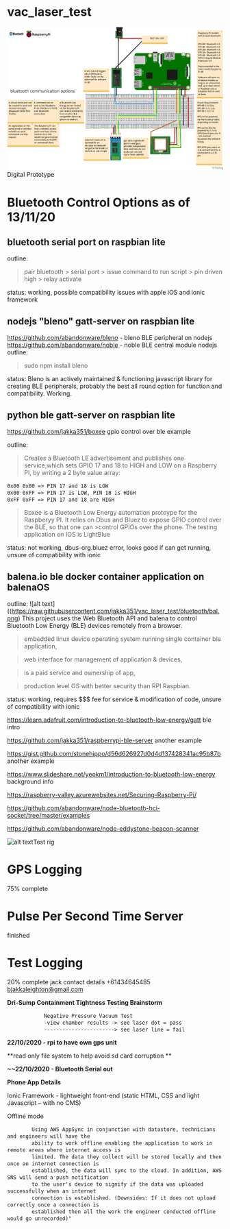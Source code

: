 # vac_laser_test

![alt text](https://github.com/jakka351/vac_laser_test/blob/master/_updatebluetoothrasp.png?raw=true)Digital Prototype

# Bluetooth Control Options as of 13/11/20
## bluetooth serial port on raspbian lite

outline:

>pair bluetooth > serial port > issue command to run script > pin driven high > relay activate 

status: working, possible compatibility issues with apple iOS and ionic framework


## nodejs "bleno" gatt-server on raspbian lite

https://github.com/abandonware/bleno - bleno BLE peripheral on nodejs
https://github.com/abandonware/noble - noble BLE central module nodejs
outline:

>sudo npm install bleno

status: Bleno is an actively maintained & functioning javascript library for creating BLE peripherals, probably the best all round option for function and compatibility. Working.


## python ble gatt-server on raspbian lite

https://github.com/jakka351/boxee gpio control over ble example

outline:

>Creates a Bluetooth LE advertisement and publishes one service,which sets GPIO 17 and 18 to HIGH and LOW on a Raspberry PI, by writing a 2 byte value array:

    0x00 0x00 => PIN 17 and 18 is LOW
    0x00 0xFF => PIN 17 is LOW, PIN 18 is HIGH
    0xFF 0xFF => PIN 17 and 18 are HIGH

>Boxee is a Bluetooth Low Energy automation protoype for the Raspberyy PI. It relies on Dbus and Bluez to expose GPIO control over the BLE, so that one can >control GPIOs over the phone. The testing application on IOS is LightBlue

status: not working, dbus-org.bluez error, looks good if can get running, unsure of compatibility with ionic


## balena.io ble docker container application on balenaOS

outline:
![alt text]((https://raw.githubusercontent.com/jakka351/vac_laser_test/bluetooth/bal.png)
This project uses the Web Bluetooth API and balena to control Bluetooth Low Energy (BLE) devices remotely from a browser.

>embedded linux device operating system running single container ble application, 

>web interface for management of application & devices, 

>is a paid service and ownership of app, 

>production level OS with better security than RPI Raspbian.

status: working, requires $$$ fee for service & modification of code, unsure of compatibility with ionic


   https://learn.adafruit.com/introduction-to-bluetooth-low-energy/gatt ble intro
   
   https://github.com/jakka351/raspberrypi-ble-server another example
   
   https://gist.github.com/stonehippo/d56d626927d0d4d137428341ac95b87b another example
   
   https://www.slideshare.net/yeokm1/introduction-to-bluetooth-low-energy background info
   
   https://raspberry-valley.azurewebsites.net/Securing-Raspberry-Pi/
   
   https://github.com/abandonware/node-bluetooth-hci-socket/tree/master/examples
   
   https://github.com/abandonware/node-eddystone-beacon-scanner
   
   
![alt text](https://github.com/jakka351/vac_laser_test/blob/bluetooth/images/20201105_093431.jpg?raw=true)Test rig


# GPS Logging

75% complete

# Pulse Per Second Time Server

finished

# Test Logging

20% complete
jack contact details +61434645485 bjakkaleighton@gmail.com 

**Dri-Sump Containment Tightness Testing Brainstorm**

                Negative Pressure Vacuum Test
                -view chamber results -> see laser dot = pass
                -----------------------> see laser line = fail
               
                
**22/10/2020 - rpi to have own gps unit**
   
   **read only file system to help avoid sd card corruption **           

   **~~22/10/2020 - Bluetooth Serial out**


   **Phone App Details**

Ionic Framework - lightweight front-end (static HTML, CSS and light Javascript – with no CMS) 

Offline mode 
           
            Using AWS AppSync in conjunction with datastore, technicians and engineers will have the
            ability to work offline enabling the application to work in remote areas where internet access is
            limited. The data they collect will be stored locally and then once an internet connection is
            established, the data will sync to the cloud. In addition, AWS SNS will send a push notification
            to the user's device to signify if the data was uploaded successfully when an internet
            connection is established. (Downsides: If it does not upload correctly once a connection is
            established then all the work the engineer conducted offline would go unrecorded)"

